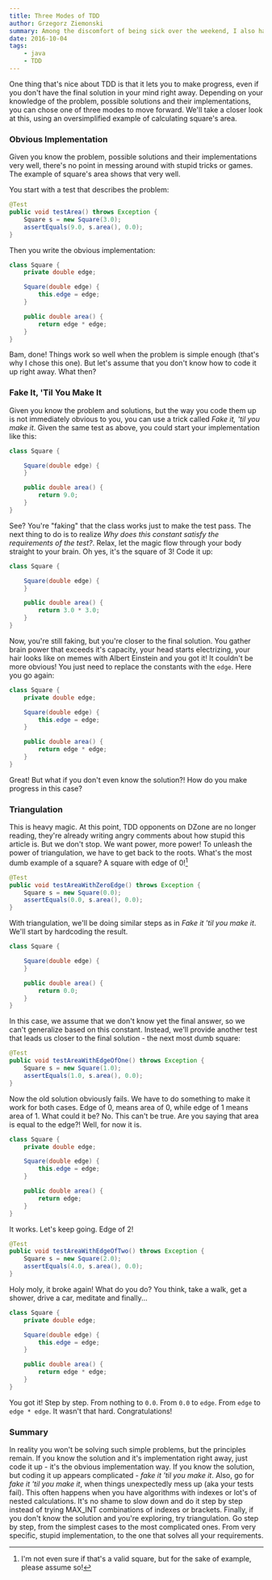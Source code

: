 ```yaml
---
title: Three Modes of TDD
author: Grzegorz Ziemonski
summary: Among the discomfort of being sick over the weekend, I also had the *pleasure* to do some reading - Kent Beck's [TDD by Example](https://www.amazon.com/Test-Driven-Development-Kent-Beck/dp/0321146530) in this case[^1]. This inspired me to write something about TDD - a topic that polarizes people a lot. Reading different opinions about TDD, I found that most TDD opponents don't know what it really means and haven't even partially mastered it. Here's my first attempt to stop this trend a little bit.
date: 2016-10-04
tags:
    - java
    - TDD
---
```

One thing that's nice about TDD is that it lets you to make progress, even if you don't have the final solution in your mind right away. Depending on your knowledge of the problem, possible solutions and their implementations, you can chose one of three modes to move forward. We'll take a closer look at this, using an oversimplified example of calculating square's area.

### Obvious Implementation
Given you know the problem, possible solutions and their implementations very well, there's no point in messing around with stupid tricks or games. The example of square's area shows that very well.

You start with a test that describes the problem:

```java
@Test
public void testArea() throws Exception {
    Square s = new Square(3.0);
    assertEquals(9.0, s.area(), 0.0);
}
```

Then you write the obvious implementation:

```java
class Square {
    private double edge;

    Square(double edge) {
        this.edge = edge;
    }

    public double area() {
        return edge * edge;
    }
}
```

Bam, done! Things work so well when the problem is simple enough (that's why I chose this one). But let's assume that you don't know how to code it up right away. What then?

### Fake It, 'Til You Make It
Given you know the problem and solutions, but the way you code them up is not immediately obvious to you, you can use a trick called *Fake it, 'til you make it*. Given the same test as above, you could start your implementation like this:

```java
class Square {

    Square(double edge) {
    }

    public double area() {
        return 9.0;
    }
}
```

See? You're "faking" that the class works just to make the test pass. The next thing to do is to realize *Why does this constant satisfy the requirements of the test?*. Relax, let the magic flow through your body straight to your brain. Oh yes, it's the square of 3! Code it up:

```java
class Square {

    Square(double edge) {
    }

    public double area() {
        return 3.0 * 3.0;
    }
}
```

Now, you're still faking, but you're closer to the final solution. You gather brain power that exceeds it's capacity, your head starts electrizing, your hair looks like on memes with Albert Einstein and you got it! It couldn't be more obvious! You just need to replace the constants with the `edge`. Here you go again:

```java
class Square {
    private double edge;

    Square(double edge) {
        this.edge = edge;
    }

    public double area() {
        return edge * edge;
    }
}
```

Great! But what if you don't even know the solution?! How do you make progress in this case?

### Triangulation
This is heavy magic. At this point, TDD opponents on DZone are no longer reading, they're already writing angry comments about how stupid this article is. But we don't stop. We want power, more power! To unleash the power of triangulation, we have to get back to the roots. What's the most dumb example of a square? A square with edge of 0![^2]

```java
@Test
public void testAreaWithZeroEdge() throws Exception {
    Square s = new Square(0.0);
    assertEquals(0.0, s.area(), 0.0);
}
```

With triangulation, we'll be doing similar steps as in *Fake it 'til you make it*. We'll start by hardcoding the result.

```java
class Square {

    Square(double edge) {
    }

    public double area() {
        return 0.0;
    }
}
```

In this case, we assume that we don't know yet the final answer, so we can't generalize based on this constant. Instead, we'll provide another test that leads us closer to the final solution - the next most dumb square:

```java
@Test
public void testAreaWithEdgeOfOne() throws Exception {
    Square s = new Square(1.0);
    assertEquals(1.0, s.area(), 0.0);
}
```

Now the old solution obviously fails. We have to do something to make it work for both cases. Edge of 0, means area of 0, while edge of 1 means area of 1. What could it be? No. This can't be true. Are you saying that area is equal to the edge?! Well, for now it is.

```java
class Square {
    private double edge;

    Square(double edge) {
        this.edge = edge;
    }

    public double area() {
        return edge;
    }
}
```

It works. Let's keep going. Edge of 2!

```java
@Test
public void testAreaWithEdgeOfTwo() throws Exception {
    Square s = new Square(2.0);
    assertEquals(4.0, s.area(), 0.0);
}
```

Holy moly, it broke again! What do you do? You think, take a walk, get a shower, drive a car, meditate and finally...

```java
class Square {
    private double edge;

    Square(double edge) {
        this.edge = edge;
    }

    public double area() {
        return edge * edge;
    }
}
```

You got it! Step by step. From nothing to `0.0`. From `0.0` to `edge`. From `edge` to `edge * edge`. It wasn't that hard. Congratulations!

### Summary
In reality you won't be solving such simple problems, but the principles remain. If you know the solution and it's implementation right away, just code it up - it's the obvious implementation way. If you know the solution, but coding it up appears complicated - *fake it 'til you make it*. Also, go for *fake it 'til you make it*, when things unexpectedly mess up (aka your tests fail). This often happens when you have algorithms with indexes or lot's of nested calculations. It's no shame to slow down and do it step by step instead of trying MAX_INT combinations of indexes or brackets. Finally, if you don't know the solution and you're exploring, try triangulation. Go step by step, from the simplest cases to the most complicated ones. From very specific, stupid implementation, to the one that solves all your requirements.

[^1]: And [The Skull Throne](https://www.amazon.com/Skull-Throne-Book-Demon-Cycle/dp/0345531493/), but I'll save this one for another post.
[^2]: I'm not even sure if that's a valid square, but for the sake of example, please assume so!
